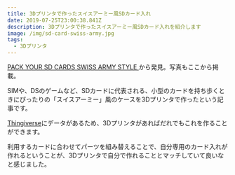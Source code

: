 ```yaml
---
title: 3Dプリンタで作ったスイスアーミー風SDカード入れ
date: 2019-07-25T23:00:38.841Z
description: 3Dプリンタで作ったスイスアーミー風SDカード入れを紹介します
image: /img/sd-card-swiss-army.jpg
tags:
  - 3Dプリンタ
---
```

[PACK YOUR SD CARDS SWISS ARMY STYLE](https://hackaday.com/2019/03/01/pack-your-sd-cards-swiss-army-style/)から発見。写真もここから掲載。

SIMや、DSのゲームなど、SDカードに代表される、小型のカードを持ち歩くときにぴったりの「スイスアーミー」風のケースを3Dプリンタで作ったという記事です。

[Thingiverse](https://www.thingiverse.com/thing:633436)にデータがあるため、3Dプリンタがあればだれでもこれを作ることができます。

利用するカードに合わせてパーツを組み替えることで、自分専用のカード入れが作れるということが、3Dプリンタで自分で作れることとマッチしていて良いなと感じました。

